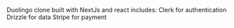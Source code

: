 Duolingo clone
built with NextJs
and react
includes:
Clerk for authentication
Drizzle for data
Stripe for payment